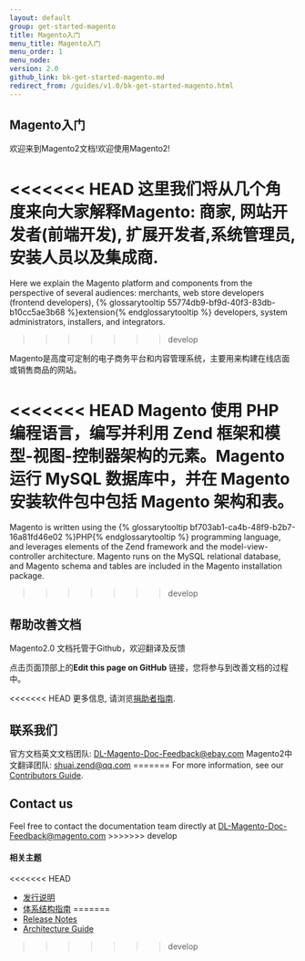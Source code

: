 ```yaml
---
layout: default
group: get-started-magento
title: Magento入门
menu_title: Magento入门
menu_order: 1
menu_node:
version: 2.0
github_link: bk-get-started-magento.md
redirect_from: /guides/v1.0/bk-get-started-magento.html
---
```


<h2 id="highlights">Magento入门</h2>

欢迎来到Magento2文档!欢迎使用Magento2!

<<<<<<< HEAD
这里我们将从几个角度来向大家解释Magento: 商家, 网站开发者(前端开发), 扩展开发者,系统管理员,安装人员以及集成商.
=======
Here we explain the Magento platform and components from the perspective of several audiences: merchants, web store developers (frontend developers), {% glossarytooltip 55774db9-bf9d-40f3-83db-b10cc5ae3b68 %}extension{% endglossarytooltip %} developers, system administrators, installers, and integrators.
>>>>>>> develop

Magento是高度可定制的电子商务平台和内容管理系统，主要用来构建在线店面或销售商品的网站。

<<<<<<< HEAD
Magento 使用 PHP 编程语言，编写并利用 Zend 框架和模型-视图-控制器架构的元素。Magento 运行 MySQL 数据库中，并在 Magento 安装软件包中包括 Magento 架构和表。
=======
Magento is written using the {% glossarytooltip bf703ab1-ca4b-48f9-b2b7-16a81fd46e02 %}PHP{% endglossarytooltip %} programming language, and leverages elements of the Zend framework and the model-view-controller architecture. Magento runs on the MySQL relational database, and Magento schema and tables are included in the Magento installation package.
>>>>>>> develop

<h2 id="help">帮助改善文档</h2>

Magento2.0 文档托管于Github，欢迎翻译及反馈

点击页面顶部上的**Edit this page on GitHub** 链接，您将参与到改善文档的过程中。

<<<<<<< HEAD
更多信息, 请浏览<a href="{{ site.gdeurl }}extension-dev-guide/Contribute_edg.html">捐助者指南</a>.

<h2 id="contact-us">联系我们</h2>
官方文档英文文档团队:
<a href="mailto:DL-Magento-Doc-Feedback@ebay.com">DL-Magento-Doc-Feedback@ebay.com</a>
Magento2中文翻译团队:
<a href="mailto:shuai.zend@qq.com">shuai.zend@qq.com</a>
=======
For more information, see our <a href="{{page.baseurl}}extension-dev-guide/Contribute_edg.html">Contributors Guide</a>.

<h2 id="contact-us">Contact us</h2>
Feel free to contact the documentation team directly at
<a href="mailto:DL-Magento-Doc-Feedback@magento.com">DL-Magento-Doc-Feedback@magento.com</a>
>>>>>>> develop

#### 相关主题

<<<<<<< HEAD
*   <a href="{{ site.gdeurl }}release-notes/bk-release-notes.html">发行说明</a>
*   <a href="{{ site.gdeurl }}architecture/bk-architecture.html">体系结构指南</a>
=======
*   <a href="{{page.baseurl}}release-notes/bk-release-notes.html">Release Notes</a>
*   <a href="{{page.baseurl}}architecture/bk-architecture.html">Architecture Guide</a>
>>>>>>> develop
